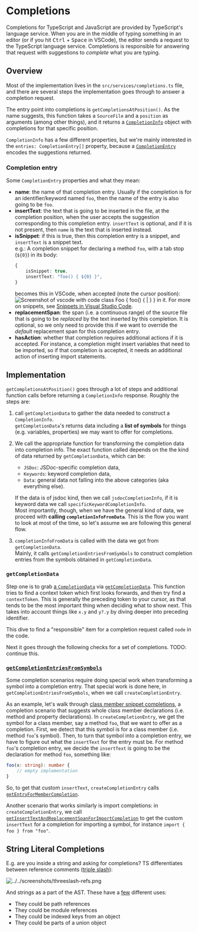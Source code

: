 # Completions


Completions for TypeScript and JavaScript are provided by TypeScript's language service.
When you are in the middle of typing something in an editor (or if you hit <kbd>Ctrl</kbd> + <kbd>Space</kbd> in VSCode), the editor sends a request to the TypeScript language service.
Completions is responsible for answering that request with suggestions to *complete* what you are typing.


## Overview

Most of the implementation lives in the `src/services/completions.ts` file, and there are several steps the implementation goes through to answer a completion request.

The entry point into completions is `getCompletionsAtPosition()`.
As the name suggests, this function takes a `SourceFile` and a `position` as arguments (among other things), and it returns a [`CompletionInfo`](https://github.com/microsoft/TypeScript/blob/404a7d602df9c19d98d49e6a6bf2295e423be676/src/services/types.ts?#L1172-L1191) object with completions for that specific position.

`CompletionInfo` has a few different properties, but we're mainly interested in the `entries: CompletionEntry[]` property, because a [`CompletionEntry`](https://github.com/microsoft/TypeScript/blob/404a7d602df9c19d98d49e6a6bf2295e423be676/src/services/types.ts?#L1220-L1249) encodes the suggestions returned.


### Completion entry

Some `CompletionEntry` properties and what they mean:

* **name**: the name of that completion entry. Usually if the completion is for an identifier/keyword named `foo`, then the name of the entry is also going to be `foo`.
* **insertText**: the text that is going to be inserted in the file, at the completion position, when the user accepts the suggestion corresponding to this completion entry.
`insertText` is optional, and if it is not present, then `name` is the text that is inserted instead.
* **isSnippet**: if this is true, then this completion entry is a snippet, and `insertText` is a snippet text.  
  e.g.:
  A completion snippet for declaring a method `foo`, with a tab stop (`${0}`) in its body:
  ```ts
  {
      isSnippet: true,
      insertText: "foo() { ${0} }",
  }
  ```
  becomes this in VSCode, when accepted (note the cursor position):
  ![Screenshot of vscode with code `class Foo { foo() { | } }` in it.](../../screenshots/snippet-vscode.png)
  For more on snippets, see [Snippets in Visual Studio Code](https://code.visualstudio.com/docs/editor/userdefinedsnippets).
* **replacementSpan**: the span (i.e. a continuous range) of the source file that is going to be *replaced* by the text inserted by this completion. It is optional, so we only need to provide this if we want to override the *default* replacement span for this completion entry. 
* **hasAction**: whether that completion requires additional actions if it is accepted. For instance, a completion might insert variables that need to be imported, so if that completion is accepted, it needs an additional action of inserting import statements.

## Implementation

`getCompletionsAtPosition()` goes through a lot of steps and additional function calls before returning a `CompletionInfo` response.
Roughly the steps are:
1. call `getCompletionData` to gather the data needed to construct a `CompletionInfo`.  
`getCompletionData`'s returns data including a **list of symbols** for things (e.g. variables, properties) we may want to offer for completions. 
2. We call the appropriate function for transforming the completion data into completion info.
The exact function called depends on the the kind of data returned by `getCompletionData`, which can be:
    * `JSDoc`: JSDoc-specific completion data,
    * `Keywords`: keyword completion data,
    * `Data`: general data not falling into the above categories (aka everything else).
    
    If the data is of jsdoc kind, then we call `jsdocCompletionInfo`, if it is keyword data we call `specificKeywordCompletionInfo`.  
    Most importantly, though, when we have the general kind of data, we proceed with **calling `completionInfoFromData`**.
    This is the flow you want to look at most of the time, so let's assume we are following this general flow.
3. `completionInfoFromData` is called with the data we got from `getCompletionData`.  
Mainly, it calls `getCompletionEntriesFromSymbols` to construct completion entries from the symbols obtained in `getCompletionData`.

### `getCompletionData`

Step one is to grab [a `CompletionData`][1] via [`getCompletionData`][2]. This function tries to find a context
token which first looks forwards, and then try find a `contextToken`. This is generally the preceding token to
your cursor, as that tends to be the most important thing when deciding what to show next. This takes into account
things like `x.y` and `y?.y` by diving deeper into preceding identifier.

This dive to find a "responsible" item for a completion request called `node` in the code.

Next it goes through the following checks for a set of completions.
TODO: continue this.

### [`getCompletionEntriesFromSymbols`]((https://github.com/Microsoft/TypeScript/blob/340f81035ff1d753e6a1f0fedc2323d169c86cc6/src/services/completions.ts#L305))

Some completion scenarios require doing special work when transforming a symbol into a completion entry.
That special work is done here, in `getCompletionEntriesFromSymbols`, when we call `createCompletionEntry`.

As an example, let's walk through [class member snippet completions](https://github.com/microsoft/TypeScript/pull/46370), a completion scenario that suggests whole class member declarations (i.e. method and property declarations).
In `createCompletionEntry`, we get the symbol for a class member, say a method `foo`, that we want to offer as a completion. First, we detect that this symbol is for a class member (i.e. method `foo`'s symbol).
Then, to turn that symbol into a completion entry, we have to figure out what the `insertText` for the entry must be.
For method `foo`'s completion entry, we decide the `insertText` is going to be the declaration for method `foo`, something like:
```ts
foo(x: string): number {
    // empty implementation
}
```
So, to get that custom `insertText`, `createCompletionEntry` calls [`getEntryForMemberCompletion`](https://github.com/microsoft/TypeScript/blob/404a7d602df9c19d98d49e6a6bf2295e423be676/src/services/completions.ts#L857).

Another scenario that works similarly is import completions: in `createCompletionEntry`, we call [`getInsertTextAndReplacementSpanForImportCompletion`](https://github.com/microsoft/TypeScript/blob/404a7d602df9c19d98d49e6a6bf2295e423be676/src/services/completions.ts#L1118) to get the custom `insertText` for a completion for importing a symbol, for instance `import { foo } from "foo"`.

## String Literal Completions

E.g. are you inside a string and asking for completions? TS differentiates between reference comments
([triple slash](https://www.typescriptlang.org/docs/handbook/triple-slash-directives.html)):

![../../screenshots/threeslash-refs.png](../../screenshots/threeslash-refs.png)

And strings as a part of the AST. These have a
[few](https://github.com/Microsoft/TypeScript/blob/340f81035ff1d753e6a1f0fedc2323d169c86cc6/src/services/stringCompletions.ts#L103)
different uses:

- They could be path references
- They could be module references
- They could be indexed keys from an object
- They could be parts of a union object

####

<!-- prettier-ignore-start -->
[1]: https://github.com/microsoft/TypeScript/blob/db9e0079/src/services/completions.ts#L1525
[1]: <src/services/completions.ts - interface CompletionData {>
[2]: https://github.com/microsoft/TypeScript/blob/db9e0079/src/services/completions.ts#L1618
[2]: <src/services/completions.ts - function getCompletionData(>
<!-- prettier-ignore-end -->
